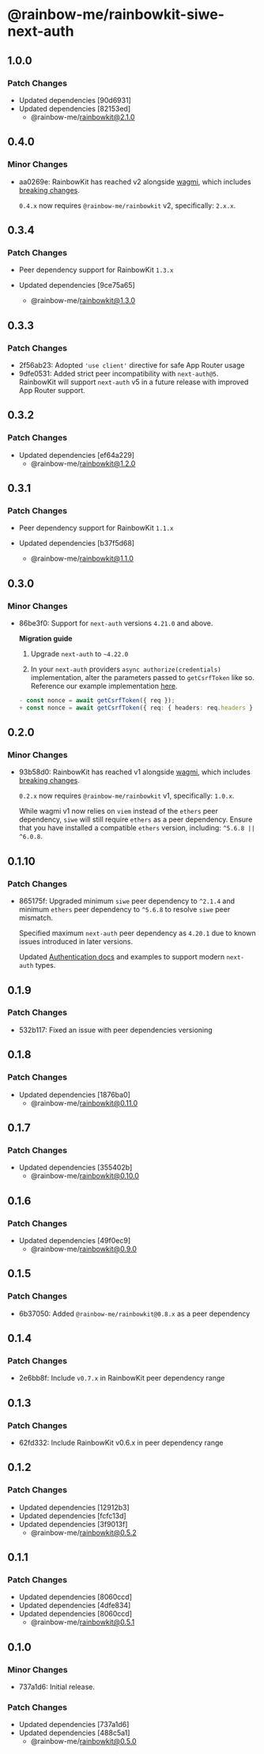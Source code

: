 # @rainbow-me/rainbowkit-siwe-next-auth

## 1.0.0

### Patch Changes

- Updated dependencies [90d6931]
- Updated dependencies [82153ed]
  - @rainbow-me/rainbowkit@2.1.0

## 0.4.0

### Minor Changes

- aa0269e: RainbowKit has reached v2 alongside [wagmi](https://wagmi.sh), which includes [breaking changes](https://wagmi.sh/react/guides/migrate-from-v1-to-v2).

  `0.4.x` now requires `@rainbow-me/rainbowkit` v2, specifically: `2.x.x`.

## 0.3.4

### Patch Changes

- Peer dependency support for RainbowKit `1.3.x`

- Updated dependencies [9ce75a65]
  - @rainbow-me/rainbowkit@1.3.0

## 0.3.3

### Patch Changes

- 2f56ab23: Adopted `'use client'` directive for safe App Router usage
- 9dfe0531: Added strict peer incompatibility with `next-auth@5`. RainbowKit will support `next-auth` v5 in a future release with improved App Router support.

## 0.3.2

### Patch Changes

- Updated dependencies [ef64a229]
  - @rainbow-me/rainbowkit@1.2.0

## 0.3.1

### Patch Changes

- Peer dependency support for RainbowKit `1.1.x`

- Updated dependencies [b37f5d68]
  - @rainbow-me/rainbowkit@1.1.0

## 0.3.0

### Minor Changes

- 86be3f0: Support for `next-auth` versions `4.21.0` and above.

  **Migration guide**

  1. Upgrade `next-auth` to `~4.22.0`

  2. In your `next-auth` providers `async authorize(credentials)` implementation, alter the parameters passed to `getCsrfToken` like so. Reference our example implementation [here](/examples/with-next-siwe-next-auth).

  ```ts
  - const nonce = await getCsrfToken({ req });
  + const nonce = await getCsrfToken({ req: { headers: req.headers } });
  ```

## 0.2.0

### Minor Changes

- 93b58d0: RainbowKit has reached v1 alongside [wagmi](https://wagmi.sh), which includes [breaking changes](https://wagmi.sh/react/migration-guide#1xx-breaking-changes).

  `0.2.x` now requires `@rainbow-me/rainbowkit` v1, specifically: `1.0.x`.

  While wagmi v1 now relies on `viem` instead of the `ethers` peer dependency, `siwe` will still require `ethers` as a peer dependency. Ensure that you have installed a compatible `ethers` version, including: `^5.6.8 || ^6.0.8`.

## 0.1.10

### Patch Changes

- 865175f: Upgraded minimum `siwe` peer dependency to `^2.1.4` and minimum `ethers` peer dependency to `^5.6.8` to resolve `siwe` peer mismatch.

  Specified maximum `next-auth` peer dependency as `4.20.1` due to known issues introduced in later versions.

  Updated [Authentication docs](https://www.rainbowkit.com/docs/authentication) and examples to support modern `next-auth` types.

## 0.1.9

### Patch Changes

- 532b117: Fixed an issue with peer dependencies versioning

## 0.1.8

### Patch Changes

- Updated dependencies [1876ba0]
  - @rainbow-me/rainbowkit@0.11.0

## 0.1.7

### Patch Changes

- Updated dependencies [355402b]
  - @rainbow-me/rainbowkit@0.10.0

## 0.1.6

### Patch Changes

- Updated dependencies [49f0ec9]
  - @rainbow-me/rainbowkit@0.9.0

## 0.1.5

### Patch Changes

- 6b37050: Added `@rainbow-me/rainbowkit@0.8.x` as a peer dependency

## 0.1.4

### Patch Changes

- 2e6bb8f: Include `v0.7.x` in RainbowKit peer dependency range

## 0.1.3

### Patch Changes

- 62fd332: Include RainbowKit v0.6.x in peer dependency range

## 0.1.2

### Patch Changes

- Updated dependencies [12912b3]
- Updated dependencies [fcfc13d]
- Updated dependencies [3f9013f]
  - @rainbow-me/rainbowkit@0.5.2

## 0.1.1

### Patch Changes

- Updated dependencies [8060ccd]
- Updated dependencies [4dfe834]
- Updated dependencies [8060ccd]
  - @rainbow-me/rainbowkit@0.5.1

## 0.1.0

### Minor Changes

- 737a1d6: Initial release.

### Patch Changes

- Updated dependencies [737a1d6]
- Updated dependencies [488c5a1]
  - @rainbow-me/rainbowkit@0.5.0
